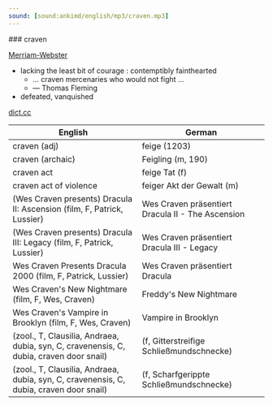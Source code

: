 ```yaml
---
sound: [sound:ankimd/english/mp3/craven.mp3]
---
```


\### craven

[Merriam-Webster](https://www.merriam-webster.com/dictionary/craven)

- lacking the least bit of courage : contemptibly fainthearted
    - … craven mercenaries who would not fight …
    - — Thomas Fleming
- defeated, vanquished

[dict.cc](https://www.dict.cc/craven)

| English        | German       |
| -------------- | ------------ |
| craven (adj) | feige (1203) |
| craven (archaic) | Feigling (m, 190) |
| craven act | feige Tat (f) |
| craven act of violence | feiger Akt der Gewalt (m) |
| (Wes Craven presents) Dracula II: Ascension (film, F, Patrick, Lussier) | Wes Craven präsentiert Dracula II - The Ascension |
| (Wes Craven presents) Dracula III: Legacy (film, F, Patrick, Lussier) | Wes Craven präsentiert Dracula III - Legacy |
| Wes Craven Presents Dracula 2000 (film, F, Patrick, Lussier) | Wes Craven präsentiert Dracula |
| Wes Craven's New Nightmare (film, F, Wes, Craven) | Freddy's New Nightmare |
| Wes Craven's Vampire in Brooklyn (film, F, Wes, Craven) | Vampire in Brooklyn |
|  (zool., T, Clausilia, Andraea, dubia, syn, C, cravenensis, C, dubia, craven door snail) |  (f, Gitterstreifige Schließmundschnecke) |
|  (zool., T, Clausilia, Andraea, dubia, syn, C, cravenensis, C, dubia, craven door snail) |  (f, Scharfgerippte Schließmundschnecke) |
